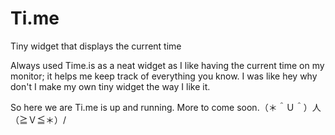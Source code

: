 # Ti.me
Tiny widget that displays the current time

Always used Time.is as a neat widget as I like having the current time on my monitor; it helps me keep track of everything you know. I was like hey why don't I make my own tiny widget the way I like it.

So here we are Ti.me is up and running. More to come soon.（＊＾Ｕ＾）人（≧Ｖ≦＊）/
